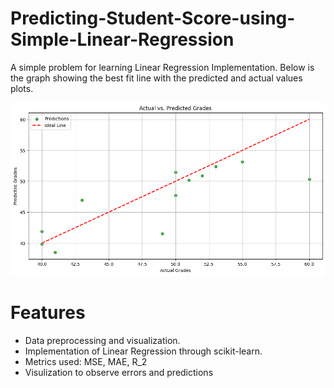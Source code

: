 # Predicting-Student-Score-using-Simple-Linear-Regression
A simple problem for learning Linear Regression Implementation. Below is the graph showing the best fit line with the predicted and actual values plots.

![Model performance plot](download.png)





# Features
- Data preprocessing and visualization.
- Implementation of Linear Regression through scikit-learn.
- Metrics used: MSE, MAE, R_2
- Visulization to observe errors and predictions
